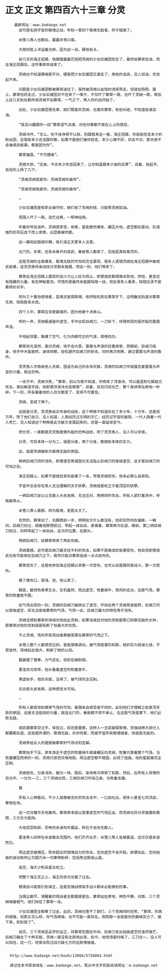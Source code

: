 # 正文 正文 第四百六十三章 分灵
        最新网址：www.badaoge.net
          这可是名扬宇宙的极境之战，年轻一辈四个极境无敌者，终于碰面了。
      
          米雪儿等人也都在，露露非常兴奋。
      
          大炮则脸上洋溢着光辉，因为这一战，跟他有关。
      
          前几天的海王招婿，他撺掇露露花钱把灵阙的少女后援团挖走了，最终给慕荣加油，而在海王招婿后，这件事原本结束了。
      
          灵阙也不知道哪根筋不对，硬是把少女后援团又接走了，用他的话说，没人加油，状态起不来。
      
          问题是少女后援团都被慕荣迷住了，虽然被灵阙以金钱的诱惑带走，但就在刚刚，路上，慕荣恰好走过，少女后援团忍不住来了一嗓子，不仅吓了慕荣一跳，也吓了灵阙一跳，再加上这几天到处都传闻灵阙不如慕荣，一气之下，两人的约战开始了。
      
          远处，少女后援团很无辜，她们既喜欢灵阙，也喜欢慕荣，有些纠结，不知道给谁加油。
      
          “我没兴趣跟你一战”慕荣语气淡漠，对任何事都不放在心上的感觉。
      
          灵阙冷哼，“怎么，吃干抹净想不认账，别跟我来这一套，海王招婿，你偷偷挖走本少的粉丝团，这笔账本少还没跟你算，如果不是她们被你挖走，本少心情不好，状态不对，那天绝不会被成武偷袭，都是因为你”。
      
          慕荣皱眉，“不可理喻”。
      
          灵阙大怒，“还装，今天本少状态回来了，让你知道跟本少装的后果”，说着，抬起手，自信的上扬了几下。
      
          “灵阙灵阙我爱你，灵阙灵阙你最帅”。
      
          “灵阙灵阙我爱你，灵阙灵阙你最帅”。
      
          …
      
          少女后援团是有职业操守的，她们收了灵阙的钱，只能帮灵阙加油。
      
          周围人吓了一跳，连忙远离，一帮神经病。
      
          听着欢呼加油声，灵阙很享受，体表，星能轰然爆发，碾压大地，虚空都在震动，形成强烈的风压自下而上席卷，云层都被吹散。
      
          这一幕宛如狼烟升腾，吸引海王天更多人注意。
      
          北门烈，车寒，还有未离开的成武，秦辰等人都来了，包括蓝禹和章顶天。
      
          这是灵阙的全面爆发，极境无敌的可怕将完全展现，很多人遗憾灵阙在海王招婿中被成武偷袭，连灵灵族传承战技分灵都未施展，而这一刻，他们等来了。
      
          慕荣在海王招婿上展现的战斗力让人叹为观止，即便成武都很难击败他，而他，甚至还有隐藏的力量，有些神秘莫测，可惜的是最终未能跟陆隐一战，但在很多人看来，陆隐应该不是慕荣的对手。
      
          同为三十重劲使用者，蓝禹还是探索境，依然轻松败在慕荣手下，证明叠加劲道对慕荣无效，陆隐胜率太低。
      
          四个人中，慕荣应该是最强的，因为他被十决承认。
      
          呼的一声，灵阙极速破开虚空，手中出现巨阙刀，一刀斩下，伴随而现的是炸裂的雷霆声浪。
      
          平地起惊雷，轰爆了空气，化为肉眼可见的气浪，席卷四方。
      
          慕荣目光凛然，面对灵阙，他不会大意，雷霆与声浪的双重席卷，而眼前，巨阙刀临身，他手中木笛旋转，身体侧移，轻松避开巨阙刀的斩击，同时再次侧移，避过雷霆与声浪的轰炸。
      
          灵灵族人可吸收他人天赋，固话为自己的永恒天赋，灵阙的巨阙刀中就蕴含着雷霆与声音的力量，相当恐怖。
      
          一击不中，灵阙冷笑，“慕荣，别以为我不知道，你修炼了浮游决，可以避退和化解敌方攻击，类似解语手段，但即便浮游决也有极限”，说着，双目闪烁光芒，整个身体停在原地一秒钟，下一刻，所有看着他的人目光都变了，变得不可置信。
      
          灵阙，变成了两个。
      
          这就是分灵，灵灵族自古传承的战技，这个种族不知道存在了多少年，十万年，还是百万年，除了他们自己，没人知道，人类经历过文明的灭亡，经历过宇宙的破败，一代人随着一代人死亡，没人知道这个种族是此次破灭发展起来的，还是一直延续至今。
      
          而分灵，一直都是灵灵族震慑外敌的恐怖战技，除了灵灵族人，没人可以学成。
      
          分灵，可将本体一分为二，就是分身，两个分身，都拥有本体的实力。
      
          这，就是灵阙被称为极境无敌的原因。
      
          两柄巨阙刀同时消失，即便虚空再凝固也无法阻止巨阙刀的穿梭虚空，这才是巨阙刀的可怕之处。
      
          海王招婿上，如果不是成武率先偷袭了一击，导致灵阙受伤，他未必那么容易败。
      
          宇宙中总会存在常人无法理解的天才妖孽，灵阙就是屹立于最顶层的妖孽。
      
          一柄巨阙刀足以让无数人头皮发麻，无法应对，两柄同时攻击，所有人紧盯着场中，呼吸都停止。
      
          米雪儿等人震撼，同为极境，差距太大了。
      
          忽然的，慕荣动了，右脚跨前一步，明明前方什么都没有，他却突然向右偏移，一瞬间，巨阙刀划过，顺着他脖颈掠过，带起一抹血丝，紧接着，慕荣再次后退，眼前，第二柄巨阙刀掠过，同样带起了一抹血丝，这次的位置，在额头。
      
          两柄巨阙刀，给慕荣带来了两处伤痕。
      
          灵阙震撼，这可是巨阙刀最无往不利的攻击，如果不是被成武偷袭受伤，他自信即便成武也有可能倒在巨阙刀之下，竟然只能对慕荣造成一点点皮肉伤。
      
          慕荣受伤了，这是他参加海王招婿以来第一次受伤，也可以说是跟同辈战斗，第一次受伤。
      
          摸了摸伤口，很浅，但，他认真了。
      
          脚底，碧绿色青草生长，生机盎然，周边虚空，牧童骑牛，悠闲的走出，这是气场，慕荣的牧童放牛图。
      
          在气场出现的一刻，灵阙的巨阙刀被排出了虚空，环绕在两个灵阙周身旋转，巨阙刀可以穿梭虚空，却无法穿梭慕荣的气场，气场一出，巨阙刀最大的特性等于消失。
      
          灵阙没想到慕荣的场域对他如此克制，如果说成武对他的克制是那口防御无敌的大钟，那慕荣对他的克制就是斩断了他最大的优势。
      
          不止灵阙，场外所有观战者都被笼罩在慕荣的气场之下。
      
          米雪儿整个人都感觉压抑，星能很难调动，被气场笼罩的刹那，她的实力锐减七成，不禁骇然，场域如此强大，刷新了她的认知。
      
          露露握了握拳，力气还在，但却在被削弱。
      
          夏洛目光惊奇，抬头看着虚空的牧童放牛。
      
          黑虚抬手，他的天赋，没用了，被气场完全压制。
      
          灰白夜头皮发麻，这种感觉太可怕。
      
          …
      
          所有人都感觉到慕荣气场的可怕，看跟亲自感受是不同的，此刻他们才理解之前章顶天败的原因，这是无法抵挡的力量，就连北门烈，秦辰都不得不承认，在这股气场笼罩下，他们必败无疑。
      
          成武跟慕荣交过手，体验过，却还是震撼，这种人一旦突破探索境，百强战榜大部分人都要朝后退，这就是所谓的，极境无敌，并非同辈，而是宇宙所有极境强者，他就是无敌的。
      
          灵阙带给众人的震撼被慕荣的气场顷刻瓦解。
      
          慕荣抬手下压，原本游走于虚空的牧童骑牛直接碾压向灵阙，牧童代表着整个气场，当牧童碾压而来的一刻，灵阙只感觉天塌地陷，周边虚空都不稳固，出现了扭曲，他的星能被完全压制。
      
          灵阙低吼，分身消失，融为一体，随后，身体再次停顿了刹那，然后，在所有人惊惧的目光中，一分为——三，三个灵阙出现，三柄巨阙刀环绕己身，与牧童击撞。
      
          轰
      
          所有人心神震动，不少人就像被无形的攻击击中，一口血吐出，很多人甚至七窍流血，晕倒在地。
      
          这一式对撞令天地轰鸣，慕荣原本就以笼罩虚空的气场压迫，而灵阙也将分灵施展到极限，三方合力抵挡。
      
          大地层层粉碎，恐怖的余波向外蔓延，碎石子击伤无数人。
      
          夏洛等人同样在余波轰击范围内，他们齐齐出手，米雪儿等人皆被震退，这仅仅是余波而已。
      
          周边虚空被镇压，除非超出狩猎境战力的攻击，否则虚空不会开裂，即便如此，空间扭曲的波动依然让方圆万米一切事物粉碎，包括旁边那座山崖。
      
          高空，海大少和采星女屹立。
      
          而整个海王天之上，海王的目光也看了过去。
      
          极境战斗能吸引到海王，这是百强战榜高手战斗都未必能做到的事。
      
          当烟尘散尽，清醒着的观战者全都震撼望去，慕荣站在原地，神色平静，对面，三个灵阙喘着粗气，他们挡住了慕荣一击。
      
          少女后援团全都晕了过去，此刻，灵阙也管不了她们，三个灵阙同时狂笑，“慕荣，你真的很强，但那又怎么样，你气场再强，也不可能一直存在，刚刚那一击就是你的巅峰实力了，接下来，轮到我了”。
      
          说完，三个灵阙呈品字形站立，将慕荣包围在中间，巨阙刀发出扭曲虚空的凌厉锋芒，巨阙刀融合了十种天赋，灵阙一直没有全部用出来，如今，他觉得是时候了，三刀合一，没人可以挡住，这一刀，他曾击败过战力破七万的巡航境强者。
      
      
      http://www.badaoge.net/book/13084/5726864.html
      
      请记住本书首发域名：www.badaoge.net。笔尖中文手机版阅读网址：m.badaoge.net